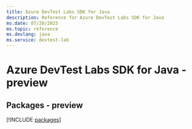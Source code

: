 ```yaml
---
title: Azure DevTest Labs SDK for Java
description: Reference for Azure DevTest Labs SDK for Java
ms.date: 07/28/2025
ms.topic: reference
ms.devlang: java
ms.service: devtest-lab
---
```

# Azure DevTest Labs SDK for Java - preview
## Packages - preview
[!INCLUDE [packages](devtest-labs-index.md)]